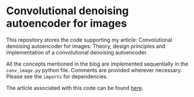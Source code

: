 # Convolutional denoising autoencoder for images
This repository stores the code supporting my article: Convolutional denoising autoencoder for images: Theory, design principles and implementation of a convolutional denoising autoencoder.

All the concepts mentioned in the blog are implemented sequentially in the `conv_image.py` python file. Comments are provided wherever necessary. Please see the `imports` for dependencies.

The article associated with this code can be found [here](https://srinjaypaul.github.io/Convolutional_autoencoders_for_images/).
